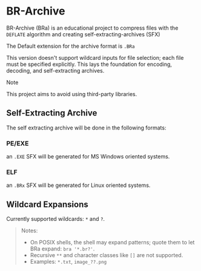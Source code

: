 # BR-Archive

BR-Archive (BRa) is an educational project to compress files with the `DEFLATE` algorithm and creating self-extracting-archives (SFX)

The Default extension for the archive format is `.BRa`

This version doesn't support wildcard inputs for file selection; each file must be specified explicitly.
This lays the foundation for encoding, decoding, and self-extracting archives.

> [!NOTE]
> This project aims to avoid using third-party libraries.


## Self-Extracting Archive

The self extracting archive will be done in the following formats:

### PE/EXE

an `.EXE` SFX will be generated for MS Windows oriented systems.

### ELF

an `.BRx` SFX will be generated for Linux oriented systems.


## Wildcard Expansions

Currently supported wildcards: `*` and `?`.

> Notes:
> - On POSIX shells, the shell may expand patterns; quote them to let BRa expand: `bra '*.br?'`.
> - Recursive `**` and character classes like `[]` are not supported.
> - Examples: `*.txt`, `image_??.png`
